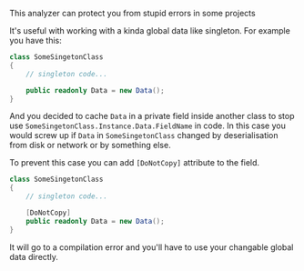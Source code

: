 This analyzer can protect you from stupid errors in some projects

It's useful with working with a kinda global data like singleton. For example you have this:

```csharp
class SomeSingetonClass
{
    // singleton code...

    public readonly Data = new Data();
}
```

And you decided to cache `Data` in a private field inside another class to stop use `SomeSingetonClass.Instance.Data.FieldName` in code. In this case you would screw up if `Data` in `SomeSingetonClass` changed by deserialisation from disk or network or by something else.

To prevent this case you can add `[DoNotCopy]` attribute to the field. 

```csharp
class SomeSingetonClass
{
    // singleton code...

    [DoNotCopy]
    public readonly Data = new Data();
}
```

It will go to a compilation error and you'll have to use your changable global data directly. 
